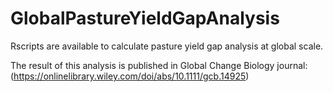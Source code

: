 # GlobalPastureYieldGapAnalysis

Rscripts are available to calculate pasture yield gap analysis at global scale.

The result of this analysis is published in Global Change Biology journal: (https://onlinelibrary.wiley.com/doi/abs/10.1111/gcb.14925)

